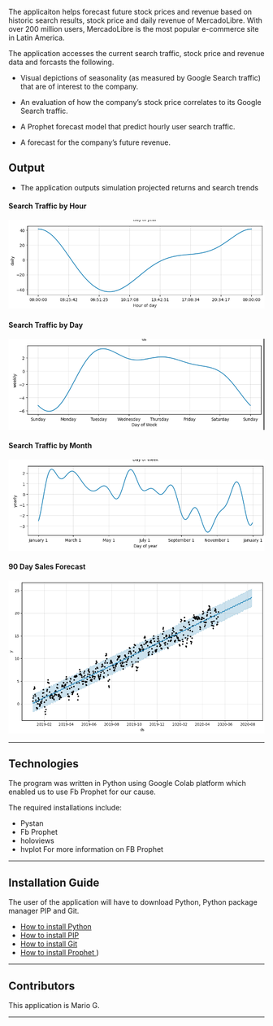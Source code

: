 

The applicaiton helps forecast future stock prices and revenue based on historic search results, stock price and daily revenue of  MercadoLibre. With over 200 million users, MercadoLibre is the most popular e-commerce site in Latin America. 


The application accesses the current search traffic, stock price and revenue data and forcasts the following. 

- Visual depictions of seasonality (as measured by Google Search traffic) that are of interest to the company.

- An evaluation of how the company’s stock price correlates to its Google Search traffic.

- A Prophet forecast model that  predict hourly user search traffic.
  
- A forecast for the company’s future revenue.




## Output

- The application outputs simulation projected returns and search trends 


#### Search Traffic by Hour
<img src="./Images/search_traffic_by_hour.png">

#### Search Traffic by Day
<img src="./Images/search_traffic_by_day.png">

#### Search Traffic by Month
<img src="./Images/search_traffic_by_month.png">

#### 90 Day Sales Forecast
<img src="./Images/sales_forecast.png">

---

## Technologies


The program was written in Python using Google Colab platform which enabled us to use Fb Prophet for our cause.

The required installations include:

- Pystan
- Fb Prophet
- holoviews
- hvplot
For more information on FB Prophet


---

## Installation Guide

The user of the application will have to download Python,   Python package manager PIP and Git.

   - [How to install Python](https://www.python.org/downloads/) 
   - [How to install PIP ](https://pip.pypa.io/en/stable/installation/) 
   - [How to install Git ](https://git-scm.com/book/en/v2/Getting-Started-Installing-Git)
   - [How to install Prophet ](https://facebook.github.io/prophet/docs/installation.html#installation-in-python))


---

## Contributors

This application is Mario G.

---
